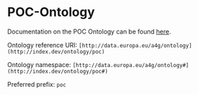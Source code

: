 # POC-Ontology
Documentation on the POC Ontology can be found [here]([https://docs.ted.europa.eu/EPO/latest/index.html](https://meaningfy-ws.github.io/POC-Ontology/)).

Ontology reference URI: `[http://data.europa.eu/a4g/ontology](http://index.dev/ontology/poc)`  

Ontology namespace: `[http://data.europa.eu/a4g/ontology#](http://index.dev/ontology/poc#)` 

Preferred prefix: `poc`
